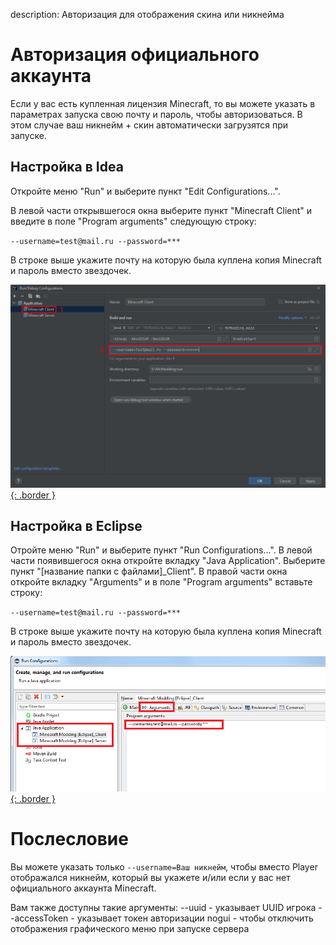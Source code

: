 description: Авторизация для отображения скина или никнейма

# Авторизация официального аккаунта

Если у вас есть купленная лицензия Minecraft, то вы можете указать в параметрах
запуска свою почту и пароль, чтобы авторизоваться. В этом случае ваш никнейм + скин автоматически загрузятся
при запуске.

## Настройка в Idea

Откройте меню "Run" и выберите пункт "Edit Configurations...".

В левой части открывшегося окна выберите пункт "Minecraft Client" и введите в поле "Program arguments" следующую строку:

`--username=test@mail.ru --password=***`

В строке выше укажите почту на которую была куплена копия Minecraft и пароль вместо звездочек.

[![Настройка авторизации в Idea](images/auth_idea.png){: .border }](images/auth_idea.png)

## Настройка в Eclipse

Отройте меню "Run" и выберите пункт "Run Configurations...". В левой части появившегося окна откройте вкладку
"Java Application". Выберите пункт "[название папки с файлами]_Client". В правой части окна откройте вкладку "Arguments" и
в поле "Program arguments" вставьте строку:

`--username=test@mail.ru --password=***`

В строке выше укажите почту на которую была куплена копия Minecraft и пароль вместо звездочек.

[![Настройка авторизации в Eclipse](images/auth_eclipse.png){: .border }](images/auth_eclipse.png)

# Послесловие
Вы можете указать только `--username=Ваш никнейм`, чтобы вместо Player отображался никнейм, который вы укажете и/или 
если у вас нет официального аккаунта Minecraft.

Вам также доступны такие аргументы:
--uuid - указывает UUID игрока
--accessToken - указывает токен авторизации
nogui - чтобы отключить отображения графического меню при запуске сервера